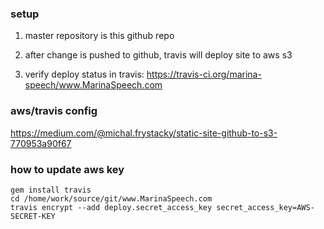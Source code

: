 

### setup

1) master repository is this github repo

2) after change is pushed to github, travis will deploy site to aws s3

3) verify deploy status in travis: https://travis-ci.org/marina-speech/www.MarinaSpeech.com

### aws/travis config

https://medium.com/@michal.frystacky/static-site-github-to-s3-770953a90f67

### how to update aws key

```
gem install travis
cd /home/work/source/git/www.MarinaSpeech.com
travis encrypt --add deploy.secret_access_key secret_access_key=AWS-SECRET-KEY
```
